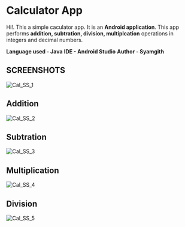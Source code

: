 # Calculator App

Hi!. This a simple caculator app. It is an **Android application**. This app performs **addition, subtration, division, multiplcation** operations in integers and decimal numbers.

**Language used - Java**
**IDE - Android Studio**
**Author - Syamgith**


## SCREENSHOTS
![Cal_SS_1](Screenshots/Cal_SS_1.jpg)



## Addition

![Cal_SS_2](Screenshots/Cal_SS_2.jpg)




## Subtration
![Cal_SS_3](Screenshots/Cal_SS_3.jpg)



## **Multiplication**
![Cal_SS_4](Screenshots/Cal_SS_4.jpg)

## **Division**
![Cal_SS_5](Screenshots/Cal_SS_5.jpg)

